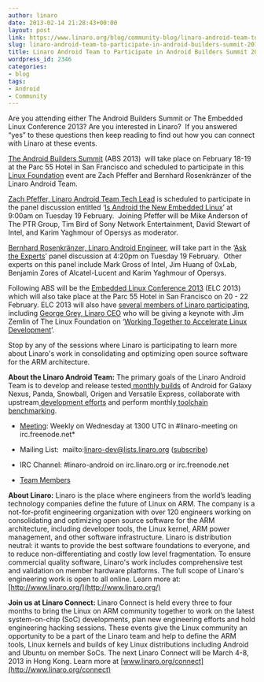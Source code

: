 ```yaml
---
author: linaro
date: 2013-02-14 21:28:43+00:00
layout: post
link: https://www.linaro.org/blog/community-blog/linaro-android-team-to-participate-in-android-builders-summit-2013/
slug: linaro-android-team-to-participate-in-android-builders-summit-2013
title: Linaro Android Team to Participate in Android Builders Summit 2013
wordpress_id: 2346
categories:
- blog
tags:
- Android
- Community
---
```


Are you attending either The Android Builders Summit or The Embedded Linux Conference 2013? Are you interested in Linaro?  If you answered “yes” to these questions then keep reading to find out how you can connect with Linaro at these events.

[The Android Builders Summit](http://events.linuxfoundation.org/events/android-builders-summit) (ABS 2013)  will take place on February 18-19 at the Parc 55 Hotel in San Francisco and scheduled to participate in this [Linux Foundation](http://www.linuxfoundation.org/) event are Zach Pfeffer and Bernhard Rosenkränzer of the Linaro Android Team.

[Zach Pfeffer, Linaro Android Team Tech Lead](http://www.linaro.org/linux-on-arm/meet-the-team/zach-pfeffer/) is scheduled to participate in the panel discussion entitled ‘[Is Android the New Embedded Linux](http://events.linuxfoundation.org/events/android-builders-summit/schedule)’ at 9:00am on Tuesday 19 February.  Joining Pfeffer will be Mike Anderson of The PTR Group, Tim Bird of Sony Network Entertainment, David Stewart of Intel, and Karim Yaghmour of Opersys as moderator.

[Bernhard Rosenkränzer, Linaro Android Engineer](http://www.linaro.org/linux-on-arm/meet-the-team/bernhard-rosenkrnzer/), will take part in the ‘[Ask the Experts](http://events.linuxfoundation.org/events/android-builders-summit/schedule)’ panel discussion at 4:20pm on Tuesday 19 February.  Other experts on this panel include Mark Gross of Intel, Jim Huang of 0xLab, Benjamin Zores of Alcatel-Lucent and Karim Yaghmour of Opersys.

Following ABS will be the [Embedded Linux Conference 2013](http://events.linuxfoundation.org/events/embedded-linux-conference) (ELC 2013) which will also take place at the Parc 55 Hotel in San Francisco on 20 - 22 February. ELC 2013 will also have [several members of Linaro participating](http://www.linaro.org/news/linaro-ceo-george-grey-to-speak-at-elc-2013/en/), including [George Grey, Linaro CEO](http://www.linaro.org/linux-on-arm/meet-the-team/george-grey/) who will be giving a keynote with Jim Zemlin of The Linux Foundation on ‘[Working Together to Accelerate Linux Development](http://events.linuxfoundation.org/events/embedded-linux-conference/schedule)’.

Stop by any of the sessions where Linaro is participating to learn more about Linaro's work in consolidating and optimizing open source software for the ARM architecture.

**About the Linaro Android Team:**
The primary goals of the Linaro Android Team is to develop and release tested[ monthly builds](http://releases.linaro.org/) of Android for Galaxy Nexus, Panda, Snowball, Origen and Versatile Express, collaborate with upstream[ development efforts](https://wiki.linaro.org/Platform/Android/UpstreamWork) and perform monthly[ toolchain benchmarking](https://wiki.linaro.org/Platform/Android/AndroidToolchainBenchmarking).




  * [Meeting](https://wiki.linaro.org/Platform/Android/Meetings): Weekly on Wednesday at 1300 UTC in #linaro-meeting on irc.freenode.net*


  * Mailing List:  mailto:linaro-dev@lists.linaro.org ([subscribe](http://lists.linaro.org/mailman/listinfo/linaro-dev))


  * IRC Channel: #linaro-android on irc.linaro.org or irc.freenode.net


  * [Team Members](http://www.linaro.org/linux-on-arm/meet-the-team/android)


**About Linaro:**
Linaro is the place where engineers from the world’s leading technology companies define the future of Linux on ARM. The company is a not-for-profit engineering organization with over 120 engineers working on consolidating and optimizing open source software for the ARM architecture, including developer tools, the Linux kernel, ARM power management, and other software infrastructure. Linaro is distribution neutral: it wants to provide the best software foundations to everyone, and to reduce non-differentiating and costly low level fragmentation. To ensure commercial quality software, Linaro's work includes comprehensive test and validation on member hardware platforms. The full scope of Linaro's engineering work is open to all online.
Learn more at: [http://www.linaro.org/](http://www.linaro.org/)

**Join us at Linaro Connect:**
Linaro Connect is held every three to four months to bring the Linux on ARM community together to work on the latest system-on-chip (SoC) developments, plan new engineering efforts and hold engineering hacking sessions. These events give the Linux community an opportunity to be a part of the Linaro team and help to define the ARM tools, Linux kernels and builds of key Linux distributions including Android and Ubuntu on member SoCs. The next Linaro Connect will be March 4-8, 2013 in Hong Kong. Learn more at [www.linaro.org/connect](http://www.linaro.org/connect)
